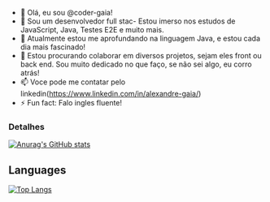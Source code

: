 - 👋 Olá, eu sou @coder-gaia!
- 👀 Sou um desenvolvedor full stac- Estou imerso nos estudos de JavaScript, Java, Testes E2E e muito mais.
- 🌱 Atualmente estou me aprofundando na linguagem Java, e estou cada dia mais fascinado!
- 💞️ Estou procurando colaborar em diversos projetos, sejam eles front ou back end. Sou muito dedicado no que  faço, se não sei algo, eu corro atrás!
- 📫 Voce pode me contatar pelo linkedin(https://www.linkedin.com/in/alexandre-gaia/)
- ⚡ Fun fact: Falo ingles fluente!

### Detalhes
[![Anurag's GitHub stats](https://github-readme-stats.vercel.app/api?username=coder-gaia)](https://github.com/anuraghazra/github-readme-stats)

## Languages
[![Top Langs](https://github-readme-stats.vercel.app/api/top-langs/?username=coder-gaia&layout=compact)](https://github.com/anuraghazra/github-readme-stats)

<!---
coder-gaia/coder-gaia is a ✨ special ✨ repository because its `README.md` (this file) appears on your GitHub profile.
You can click the Preview link to take a look at your changes.
--->
